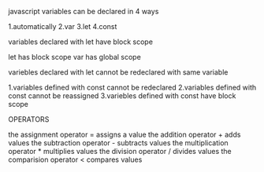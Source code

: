 javascript variables can be declared in 4 ways

1.automatically
2.var
3.let
4.const

variables declared with let have block scope 

let has block scope
var has global scope

variebles declared with let cannot be redeclared with same variable

1.variables defined with const cannot be redeclared
2.variables defined with const cannot be reassigned
3.variebles defined with const have block scope

OPERATORS

the assignment operator = assigns a value 
the addition operator + adds values
the subtraction operator - subtracts values
the multiplication operator * multiplies values
the division operator / divides values
the comparision operator < compares values 

